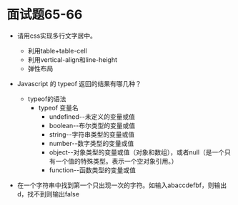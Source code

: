 # 面试题65-66

- 请用css实现多行文字居中。

    - 利用table+table-cell
    - 利用vertical-align和line-height
    - 弹性布局

- Javascript 的 typeof 返回的结果有哪几种？

    -  typeof的语法
        - typeof 变量名
            - undefined--未定义的变量或值
            - boolean--布尔类型的变量或值
            - string--字符串类型的变量或值
            - number--数字类型的变量或值
            - object--对象类型的变量或值（对象和数组），或者null（是一个只有一个值的特殊类型。表示一个空对象引用。）
            - function--函数类型的变量或值

- 在一个字符串中找到第一个只出现一次的字符。如输入abaccdefbf，则输出d，找不到则输出false